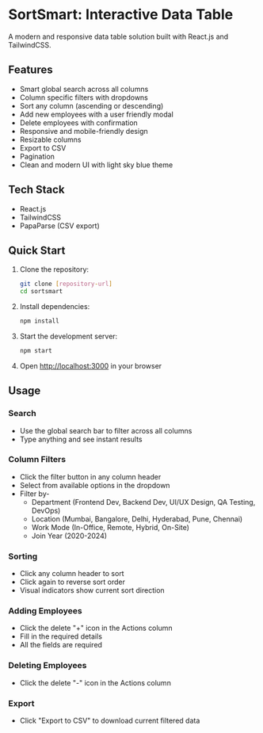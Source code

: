 # SortSmart: Interactive Data Table

A modern and responsive data table solution built with React.js and TailwindCSS.

## Features

- Smart global search across all columns
- Column specific filters with dropdowns
- Sort any column (ascending or descending)
- Add new employees with a user friendly modal
- Delete employees with confirmation
- Responsive and mobile-friendly design
- Resizable columns
- Export to CSV
- Pagination
- Clean and modern UI with light sky blue theme

## Tech Stack

- React.js
- TailwindCSS
- PapaParse (CSV export)

## Quick Start

1. Clone the repository:
   ```bash
   git clone [repository-url]
   cd sortsmart
   ```

2. Install dependencies:
   ```bash
   npm install
   ```

3. Start the development server:
   ```bash
   npm start
   ```

4. Open [http://localhost:3000](http://localhost:3000) in your browser

## Usage

### Search
- Use the global search bar to filter across all columns
- Type anything and see instant results

### Column Filters
- Click the filter button in any column header
- Select from available options in the dropdown
- Filter by-
  - Department (Frontend Dev, Backend Dev, UI/UX Design, QA Testing, DevOps)
  - Location (Mumbai, Bangalore, Delhi, Hyderabad, Pune, Chennai)
  - Work Mode (In-Office, Remote, Hybrid, On-Site)
  - Join Year (2020-2024)

### Sorting
- Click any column header to sort
- Click again to reverse sort order
- Visual indicators show current sort direction

### Adding Employees
- Click the delete "+" icon in the Actions column
- Fill in the required details
- All the fields are required

### Deleting Employees
- Click the delete "-" icon in the Actions column

### Export
- Click "Export to CSV" to download current filtered data
